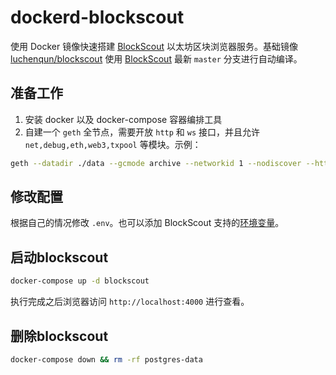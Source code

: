# dockerd-blockscout
使用 Docker 镜像快速搭建 [BlockScout](https://github.com/blockscout/blockscout) 以太坊区块浏览器服务。基础镜像 [luchenqun/blockscout](https://hub.docker.com/r/luchenqun/blockscout) 使用 [BlockScout](https://github.com/luchenqun/blockscout) 最新 `master` 分支进行自动编译。

## 准备工作
1. 安装 docker 以及 docker-compose 容器编排工具
3. 自建一个 `geth` 全节点，需要开放 `http` 和 `ws` 接口，并且允许 `net,debug,eth,web3,txpool` 等模块。示例：
```bash
geth --datadir ./data --gcmode archive --networkid 1 --nodiscover --http --http.vhosts="*" --http.corsdomain "*" --http.addr 0.0.0.0 --http.port 40000 --http.api "eth,net,web3,personal,admin,miner,txpool,debug" --ws --ws.addr 0.0.0.0 --ws.port 40000 --ws.api "eth,net,web3,personal,admin,miner,txpool,debug" --ws.origins '*' --verbosity 3 --unlock "0" --password ./pwd --allow-insecure-unlock --mine --miner.threads 1
```

## 修改配置
根据自己的情况修改 `.env`。也可以添加 BlockScout 支持的[环境变量](https://docs.blockscout.com/for-developers/information-and-settings/env-variables)。


## 启动blockscout
```bash
docker-compose up -d blockscout
```
执行完成之后浏览器访问 `http://localhost:4000` 进行查看。

## 删除blockscout
```bash
docker-compose down && rm -rf postgres-data
```